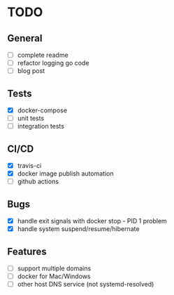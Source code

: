 # TODO

## General

- [ ] complete readme
- [ ] refactor logging go code
- [ ] blog post

## Tests

- [x] docker-compose
- [ ] unit tests
- [ ] integration tests

## CI/CD

- [x] travis-ci
- [x] docker image publish automation
- [ ] github actions

## Bugs

- [x] handle exit signals with docker stop - PID 1 problem
- [x] handle system suspend/resume/hibernate

## Features

- [ ] support multiple domains
- [ ] docker for Mac/Windows
- [ ] other host DNS service (not systemd-resolved)
